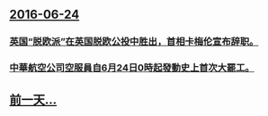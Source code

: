 ## [2016-06-24](/zh/news/2016/06/24/index.md)

### [英国“脱欧派”在英国脱欧公投中胜出，首相卡梅伦宣布辞职。](/zh/news/2016/06/24/英国-脱欧派-在英国脱欧公投中胜出-首相卡梅伦宣布辞职.md)
### [中華航空公司空服員自6月24日0時起發動史上首次大罷工。](/zh/news/2016/06/24/中華航空公司空服員自6月24日0時起發動史上首次大罷工.md)
## [前一天...](/zh/news/2016/06/23/index.md)

